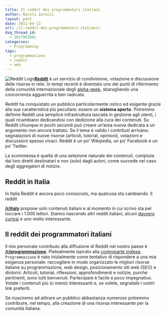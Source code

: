 ```yaml
---
title: Il reddit dei programmatori italiani
author: Nicola Iarocci
layout: post
date: 2011-04-13
url: /il-reddit-dei-programmatori-italiani/
dsq_thread_id:
  - 2027963891
categories:
  - Programming
tags:
  - programmazione
  - reddit
  - web
---
```

<img class="alignleft size-full wp-image-2064" title="Reddit Logo" src="images/reddit.com_.header.png?fit=120%2C40" alt="Reddit Logo" data-recalc-dims="1" />**<a href="http://reddit.com" target="_blank">Reddit</a>** è un servizio di condivisione, votazione e discussione delle risorse in rete. In tempi recenti è diventato uno dei punti di riferimento della comunità internazionale degli <a href="http://www.martinfowler.com/bliki/AlphaGeek.html" target="_blank">alpha-geek</a>, sbaragliando una concorrenza agguerrita e ben radicata.

Reddit ha conquistato un pubblico particolarmente ostico ed esigente grazie alla sua caratteristica più peculiare: essere un **sistema aperto**. Potremmo definire Reddit una semplice infrastruttura lasciata in gestione agli utenti, i quali ricambiano dedicandosi con dedizione alla cura dei contenuti. Su Reddit chiunque in pochi secondi può creare un&#8217;area nuova dedicata a un argomento non ancora trattato. Se il tema è valido i contributi arrivano: segnalazioni di nuove risorse (articoli, tutorial, opinioni), votazioni e discussioni spesso vivaci. Reddit è un po&#8217; Wikipedia, un po&#8217; Facebook e un po&#8217; Twitter.

La scommessa è quella di una selezione naturale dei contenuti, compiuta dai loro diretti destinatari e non (solo) dagli autori, come succede nel caso degli aggregatori di notizie.

## Reddit in Italia

In Italia Reddit è ancora poco conosciuto, ma qualcosa sta cambiando. <!--more--> Il reddit 

<a href="http://www.reddit.com/r/italy/" target="_blank"><strong>/r/italy</strong></a> propone solo contenuti italiani e al momento in cui scrivo sta per toccare i 1.000 lettori. Stanno nascendo altri reddit italiani, alcuni <a href="http://www.reddit.com/r/erba" target="_blank">davvero curiosi</a> e uno molto interessante.

## Il reddit dei programmatori italiani

Il mio personale contributo alla diffusione di Reddit nel nostro paese è **<a href="http://www.reddit.com/r/programmazione/" target="_blank">/r/programmazione</a>**. Platealmente ispirato alla <a href="http://www.reddit.com/r/programming/" target="_blank">controparte inglese</a>, `Programmazione` è nato inizialmente come tentativo di rispondere a una mia esigenza personale: raccogliere in modo organizzato le migliori risorse italiane su programmazione, web design, posizionamento siti web (SEO) e dintorni. Articoli, tutorial, riflessioni, approfondimenti e notizie, purché pertinenti, sono tutti benvenuti. Partecipare è facile e poco impegnativo. Votate i contenuti più (o meno) interessanti e, se volete, segnalate i vostri link preferiti. 

Se riusciremo ad attirare un pubblico abbastanza numeroso potremmo contribuire, nel tempo, alla creazione di una risorsa interessante per la comunità italiana.
